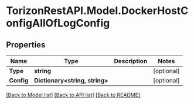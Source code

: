 
# TorizonRestAPI.Model.DockerHostConfigAllOfLogConfig

## Properties

Name | Type | Description | Notes
------------ | ------------- | ------------- | -------------
**Type** | **string** |  | [optional] 
**Config** | **Dictionary&lt;string, string&gt;** |  | [optional] 

[[Back to Model list]](../README.md#documentation-for-models)
[[Back to API list]](../README.md#documentation-for-api-endpoints)
[[Back to README]](../README.md)

